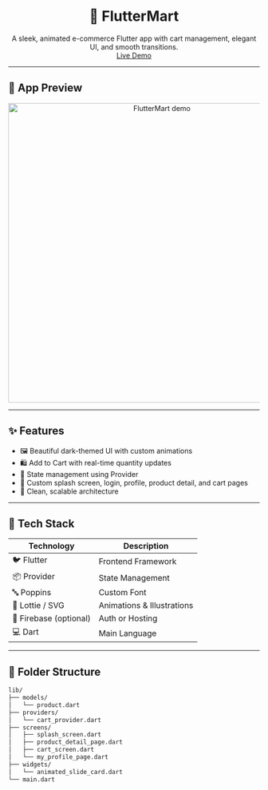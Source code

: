 <!-- FlutterMart - README -->

<h1 align="center">🛒 FlutterMart</h1>

<p align="center">
  A sleek, animated e-commerce Flutter app with cart management, elegant UI, and smooth transitions.
  <br/>
  <a href="https://www.youtube.com/shorts/_hhhTlW0mss">Live Demo</a>
</p>

---

## 📱 App Preview

<p align="center">
  <img src="assets/demo.gif" alt="FlutterMart demo" width="600"/>
</p>

---

## ✨ Features

- 🖼️ Beautiful dark-themed UI with custom animations
- 🛍️ Add to Cart with real-time quantity updates
- 🎯 State management using Provider
- 🎨 Custom splash screen, login, profile, product detail, and cart pages
- 🧠 Clean, scalable architecture

---

## 🚀 Tech Stack

| Technology | Description |
|------------|-------------|
| 🐦 Flutter | Frontend Framework |
| 📦 Provider | State Management |
| 🔤 Poppins | Custom Font |
| 🎨 Lottie / SVG | Animations & Illustrations |
| 🧪 Firebase (optional) | Auth or Hosting |
| 💻 Dart | Main Language |

---

## 📁 Folder Structure

```bash
lib/
├── models/
│   └── product.dart
├── providers/
│   └── cart_provider.dart
├── screens/
│   ├── splash_screen.dart
│   ├── product_detail_page.dart
│   ├── cart_screen.dart
│   └── my_profile_page.dart
├── widgets/
│   └── animated_slide_card.dart
└── main.dart

